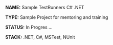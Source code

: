 
**NAME:** Sample TestRunners C# .NET

**TYPE:** Sample Project for mentoring and training

**STATUS:** In Progres ...

**STACK:** .NET, C#, MSTest, NUnit

